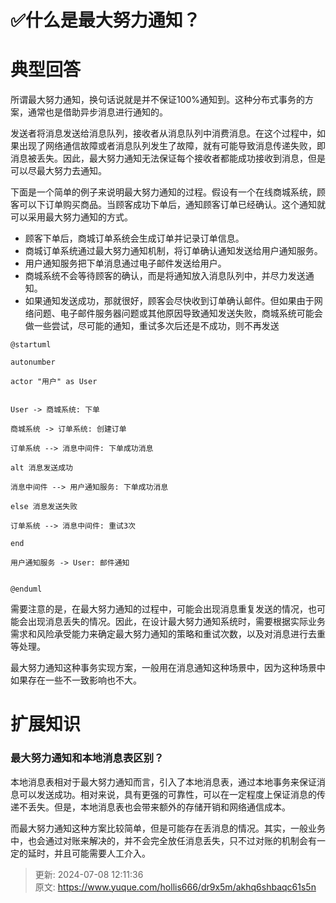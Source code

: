 # ✅什么是最大努力通知？

# 典型回答


所谓最大努力通知，换句话说就是并不保证100%通知到。这种分布式事务的方案，通常也是借助异步消息进行通知的。



发送者将消息发送给消息队列，接收者从消息队列中消费消息。在这个过程中，如果出现了网络通信故障或者消息队列发生了故障，就有可能导致消息传递失败，即消息被丢失。因此，最大努力通知无法保证每个接收者都能成功接收到消息，但是可以尽最大努力去通知。



下面是一个简单的例子来说明最大努力通知的过程。假设有一个在线商城系统，顾客可以下订单购买商品。当顾客成功下单后，通知顾客订单已经确认。这个通知就可以采用最大努力通知的方式。



+ 顾客下单后，商城订单系统会生成订单并记录订单信息。
+ 商城订单系统通过最大努力通知机制，将订单确认通知发送给用户通知服务。
+ 用户通知服务把下单消息通过电子邮件发送给用户。
+ 商城系统不会等待顾客的确认，而是将通知放入消息队列中，并尽力发送通知。
+ 如果通知发送成功，那就很好，顾客会尽快收到订单确认邮件。但如果由于网络问题、电子邮件服务器问题或其他原因导致通知发送失败，商城系统可能会做一些尝试，尽可能的通知，重试多次后还是不成功，则不再发送

<font style="color:rgb(55, 65, 81);"></font>

```puml
@startuml

autonumber

actor "用户" as User


User -> 商城系统: 下单

商城系统 -> 订单系统: 创建订单

订单系统 --> 消息中间件: 下单成功消息

alt 消息发送成功

消息中间件 --> 用户通知服务: 下单成功消息

else 消息发送失败

订单系统 --> 消息中间件: 重试3次

end

用户通知服务 -> User: 邮件通知


@enduml
```



需要注意的是，在最大努力通知的过程中，可能会出现消息重复发送的情况，也可能会出现消息丢失的情况。因此，在设计最大努力通知系统时，需要根据实际业务需求和风险承受能力来确定最大努力通知的策略和重试次数，以及对消息进行去重等处理。



最大努力通知这种事务实现方案，一般用在消息通知这种场景中，因为这种场景中如果存在一些不一致影响也不大。

# 扩展知识


### 最大努力通知和本地消息表区别？


本地消息表相对于最大努力通知而言，引入了本地消息表，通过本地事务来保证消息可以发送成功。相对来说，具有更强的可靠性，可以在一定程度上保证消息的传递不丢失。但是，本地消息表也会带来额外的存储开销和网络通信成本。



而最大努力通知这种方案比较简单，但是可能存在丢消息的情况。其实，一般业务中，也会通过对账来解决的，并不会完全放任消息丢失，只不过对账的机制会有一定的延时，并且可能需要人工介入。



> 更新: 2024-07-08 12:11:36  
> 原文: <https://www.yuque.com/hollis666/dr9x5m/akhq6shbaqc61s5n>